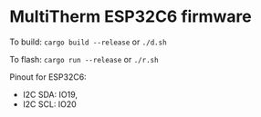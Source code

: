 # MultiTherm ESP32C6 firmware

To build: `cargo build --release` or `./d.sh`

To flash: `cargo run --release` or `./r.sh`

Pinout for ESP32C6:
- I2C SDA: IO19, 
- I2C SCL: IO20
